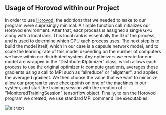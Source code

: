 ## Usage of Horovod within our Project

In order to use [Horovod](https://github.com/uber/horovod), the additions that we needed to make to our program were surprisingly minimal. A simple function call initializes our Horovod environment. After that, each process is assigned a single GPU along with a local rank. This local rank is essentially the ID of the process, and is used to determine which GPU each process uses. The next step is to build the model itself, which in our case is a capsule network model, and to scale the learning rate of this model depending on the number of computers we have within our distributed system. Any optimizers we create for our model are wrapped in the "DistributedOptimizer" class, which allows each process to use the original optimizer to compute gradients, averages these gradients using a call to MPI such as "allreduce" or "allgather", and applies the averaged gradient. We then choose the value that we want to minimize, allow our program to save checkpoints on one of the machines in our system, and start the training session with the creation of a "MonitoredTrainingSession" tensorflow object. Finally, to run the Horovod program we created, we use standard MPI command line executables. 

![alt text](https://user-images.githubusercontent.com/16640218/34506318-84d0c06c-efe0-11e7-8831-0425772ed8f2.png)
